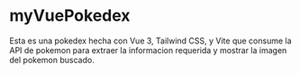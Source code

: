# myVuePokedex

Esta es una pokedex hecha con Vue 3, Tailwind CSS, y Vite que consume la API de pokemon para extraer la informacion requerida y mostrar la imagen del pokemon buscado.
